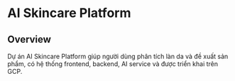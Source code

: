 # AI Skincare Platform

## Overview
Dự án AI Skincare Platform giúp người dùng phân tích làn da và đề xuất sản phẩm, có hệ thống frontend, backend, AI service và được triển khai trên GCP.
